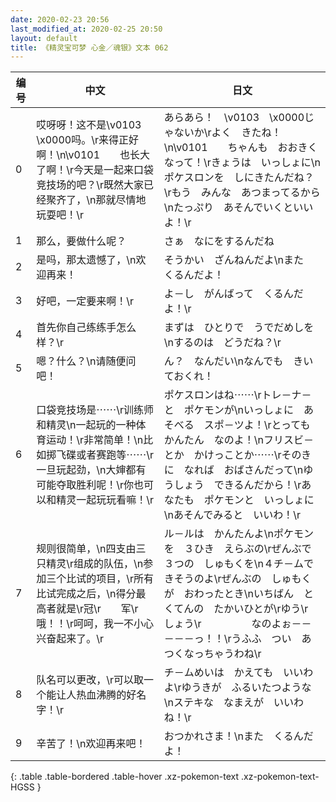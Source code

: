 ```yaml
---
date: 2020-02-23 20:56
last_modified_at: 2020-02-25 20:50
layout: default
title: 《精灵宝可梦 心金／魂银》文本 062
---
```

| 编号 | 中文 | 日文 |
| ---- | ---- | ---- |
| 0 | 哎呀呀！这不是\v0103　\x0000吗。\r来得正好啊！\n\v0101　　也长大了啊！\r今天是一起来口袋竞技场的吧？\r既然大家已经聚齐了，\n那就尽情地玩耍吧！\r | あらあら！　\v0103　\x0000じゃないか\rよく　きたね！\n\v0101　　ちゃんも　おおきくなって！\rきょうは　いっしょに\nポケスロンを　しにきたんだね？\rもう　みんな　あつまってるから\nたっぷり　あそんでいくといいよ！\r |
| 1 | 那么，要做什么呢？ | さぁ　なにをするんだね |
| 2 | 是吗，那太遗憾了，\n欢迎再来！ | そうかい　ざんねんだよ\nまた　くるんだよ！ |
| 3 | 好吧，一定要来啊！\r | よ－し　がんばって　くるんだよ！\r |
| 4 | 首先你自己练练手怎么样？\r | まずは　ひとりで　うでだめしを\nするのは　どうだね？\r |
| 5 | 嗯？什么？\n请随便问吧！ | ん？　なんだい\nなんでも　きいておくれ！ |
| 6 | 口袋竞技场是⋯⋯\r训练师和精灵\n一起玩的一种体育运动！\r非常简单！\n比如掷飞碟或者赛跑等⋯⋯\r一旦玩起劲，\n大婶都有可能夺取胜利呢！\r你也可以和精灵一起玩玩看嘛！\r | ポケスロンはね⋯⋯\rトレ－ナ－と　ポケモンが\nいっしょに　あそべる　スポ－ツよ！\rとっても　かんたん　なのよ！\nフリスビ－とか　かけっことか⋯⋯\rそのきに　なれば　おばさんだって\nゆうしょう　できるんだから！\rあなたも　ポケモンと　いっしょに\nあそんでみると　いいわ！\r |
| 7 | 规则很简单，\n四支由三只精灵\r组成的队伍，\n参加三个比试的项目，\r所有比试完成之后，\n得分最高者就是\r冠\r　　军\r　　　　　哦！！\r呵呵，我一不小心兴奋起来了。\r | ル－ルは　かんたんよ\nポケモンを　３ひき　えらぶの\rぜんぶで　３つの　しゅもくを\n４チ－ムで　きそうのよ\rぜんぶの　しゅもくが　おわったとき\nいちばん　とくてんの　たかいひとが\rゆう\r　　しょう\r　　　　　なのよぉ－－－－－っ！！\rうふふ　つい　あつくなっちゃうわね\r |
| 8 | 队名可以更改，\r可以取一个能让人热血沸腾的好名字！\r | チ－ムめいは　かえても　いいわよ\rゆうきが　ふるいたつような\nステキな　なまえが　いいわね！\r |
| 9 | 辛苦了！\n欢迎再来吧！ | おつかれさま！\nまた　くるんだよ！ |
{: .table .table-bordered .table-hover .xz-pokemon-text .xz-pokemon-text-HGSS }